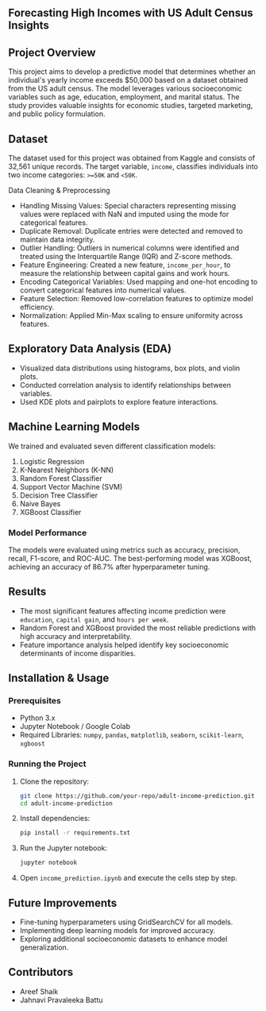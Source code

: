 ## Forecasting High Incomes with US Adult Census Insights

## Project Overview
This project aims to develop a predictive model that determines whether an individual's yearly income exceeds $50,000 based on a dataset obtained from the US adult census. The model leverages various socioeconomic variables such as age, education, employment, and marital status. The study provides valuable insights for economic studies, targeted marketing, and public policy formulation.

## Dataset
The dataset used for this project was obtained from Kaggle and consists of 32,561 unique records. The target variable, `income`, classifies individuals into two income categories: `>=50K` and `<50K`.

Data Cleaning & Preprocessing
- Handling Missing Values: Special characters representing missing values were replaced with NaN and imputed using the mode for categorical features.
- Duplicate Removal: Duplicate entries were detected and removed to maintain data integrity.
- Outlier Handling: Outliers in numerical columns were identified and treated using the Interquartile Range (IQR) and Z-score methods.
- Feature Engineering: Created a new feature, `income_per_hour`, to measure the relationship between capital gains and work hours.
- Encoding Categorical Variables: Used mapping and one-hot encoding to convert categorical features into numerical values.
- Feature Selection: Removed low-correlation features to optimize model efficiency.
- Normalization: Applied Min-Max scaling to ensure uniformity across features.

## Exploratory Data Analysis (EDA)
- Visualized data distributions using histograms, box plots, and violin plots.
- Conducted correlation analysis to identify relationships between variables.
- Used KDE plots and pairplots to explore feature interactions.

## Machine Learning Models
We trained and evaluated seven different classification models:
1. Logistic Regression
2. K-Nearest Neighbors (K-NN)
3. Random Forest Classifier
4. Support Vector Machine (SVM)
5. Decision Tree Classifier
6. Naive Bayes
7. XGBoost Classifier

### Model Performance
The models were evaluated using metrics such as accuracy, precision, recall, F1-score, and ROC-AUC. The best-performing model was XGBoost, achieving an accuracy of 86.7% after hyperparameter tuning.

## Results
- The most significant features affecting income prediction were `education`, `capital gain`, and `hours per week`.
- Random Forest and XGBoost provided the most reliable predictions with high accuracy and interpretability.
- Feature importance analysis helped identify key socioeconomic determinants of income disparities.

## Installation & Usage
### Prerequisites
- Python 3.x
- Jupyter Notebook / Google Colab
- Required Libraries: `numpy`, `pandas`, `matplotlib`, `seaborn`, `scikit-learn`, `xgboost`

### Running the Project
1. Clone the repository:
   ```bash
   git clone https://github.com/your-repo/adult-income-prediction.git
   cd adult-income-prediction
   ```
2. Install dependencies:
   ```bash
   pip install -r requirements.txt
   ```
3. Run the Jupyter notebook:
   ```bash
   jupyter notebook
   ```
4. Open `income_prediction.ipynb` and execute the cells step by step.

## Future Improvements
- Fine-tuning hyperparameters using GridSearchCV for all models.
- Implementing deep learning models for improved accuracy.
- Exploring additional socioeconomic datasets to enhance model generalization.

## Contributors
- Areef Shaik
- Jahnavi Pravaleeka Battu





